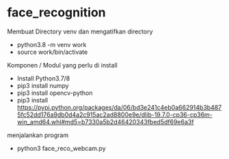 # face_recognition
Membuat Directory venv dan mengatifkan directory 
- python3.8 -m venv work
- source work/bin/activate

Komponen / Modul yang perlu di install 
- Install Python3.7/8
- pip3 install numpy
- pip3 install opencv-python
- pip3 install https://pypi.python.org/packages/da/06/bd3e241c4eb0a662914b3b4875fc52dd176a9db0d4a2c915ac2ad8800e9e/dlib-19.7.0-cp36-cp36m-win_amd64.whl#md5=b7330a5b2d46420343fbed5df69e6a3f

menjalankan program 
- python3 face_reco_webcam.py 
